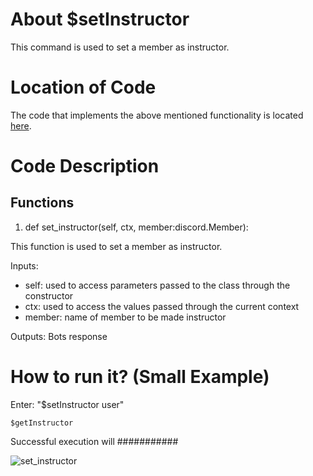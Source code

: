 # About $setInstructor
This command is used to set a member as instructor.

# Location of Code
The code that implements the above mentioned functionality is located [here](../../cogs/instructor.py).

# Code Description
## Functions

1. def set_instructor(self, ctx, member:discord.Member):

This function is used to set a member as instructor. 

Inputs:

- self: used to access parameters passed to the class through the constructor
- ctx: used to access the values passed through the current context
- member: name of member to be made instructor 
         

Outputs: Bots response

# How to run it? (Small Example)
Enter: "$setInstructor user"
```
$getInstructor
```
Successful execution will ###########

![set_instructor](./set_instructor.png)
